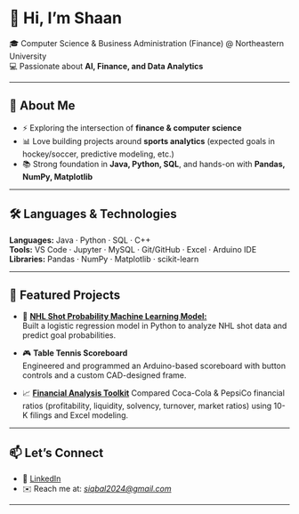 # 👋 Hi, I’m Shaan  

🎓 Computer Science & Business Administration (Finance) @ Northeastern University  
💻 Passionate about **AI, Finance, and Data Analytics**  

---

## 🚀 About Me  
- ⚡ Exploring the intersection of **finance & computer science**  
- 📊 Love building projects around **sports analytics** (expected goals in hockey/soccer, predictive modeling, etc.)  
- 📚 Strong foundation in **Java, Python, SQL**, and hands-on with **Pandas, NumPy, Matplotlib**  

---

## 🛠️ Languages & Technologies  
**Languages:** Java · Python · SQL · C++  
**Tools:** VS Code · Jupyter · MySQL · Git/GitHub · Excel · Arduino IDE  
**Libraries:** Pandas · NumPy · Matplotlib · scikit-learn  

---

## 📂 Featured Projects  
- 🏒 [**NHL Shot Probability Machine Learning Model:**](https://github.com/siqbal21/NHL-Shot-Probability-Machine-Learning-Model.git)  
  Built a logistic regression model in Python to analyze NHL shot data and predict goal probabilities.  

- 🎮 **Table Tennis Scoreboard**  
  Engineered and programmed an Arduino-based scoreboard with button controls and a custom CAD-designed frame.

- 📈 [**Financial Analysis Toolkit**](https://github.com/siqbal21/Financial-Reporting-Analysis.git)
  Compared Coca-Cola & PepsiCo financial ratios (profitability, liquidity, solvency, turnover, market ratios) using 10-K filings and Excel modeling.  

---

## 📫 Let’s Connect  
- 💼 [LinkedIn](www.linkedin.com/in/shaaniqbal21)  
- ✉️ Reach me at: *siqbal2024@gmail.com*

---

